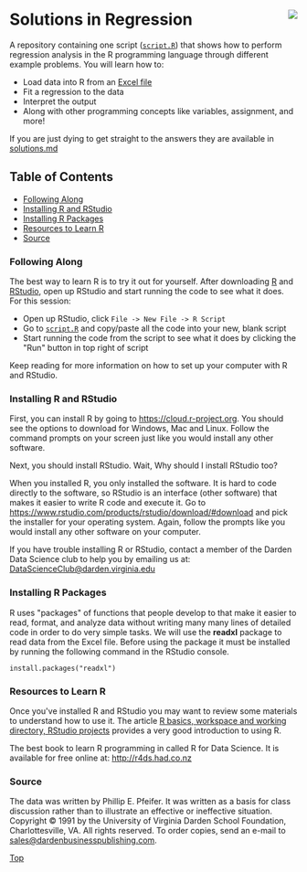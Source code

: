 # Solutions in Regression<img src="https://decollins1969.files.wordpress.com/2012/12/graphic-1.gif?w=330&zoom=2" align="right" />
A repository containing one script ([`script.R`](script.R)) that shows how to 
perform regression analysis in the R programming language through different example 
problems. You will learn how to:  

   - Load data into R from an [Excel file](Problems%20in%20Regression%20QA-0416%20data.xls)
   - Fit a regression to the data
   - Interpret the output
   - Along with other programming concepts like variables, assignment, and more!
   
If you are just dying to get straight to the answers they are available in [solutions.md](solutions.md)

## Table of Contents
 - [Following Along](#following-along)
 - [Installing R and RStudio](#installing-r-and-rstudio)
 - [Installing R Packages](#installing-r-packages)
 - [Resources to Learn R](#resources-to-learn-r)
 - [Source](#source)
 
### Following Along
The best way to learn R is to try it out for yourself. After downloading [R](https://cloud.r-project.org) 
and [RStudio](https://www.rstudio.com/products/rstudio/download/#download), open 
up RStudio and start running the code to see what it does. For this session: 
 - Open up RStudio, click `File -> New File -> R Script`
 - Go to [`script.R`](script.R) and copy/paste all the code into your new, blank script
 - Start running the code from the script to see what it does by clicking the "Run" 
 button in top right of script

Keep reading for more information on how to set up your computer with R and RStudio.
 
### Installing R and RStudio
First, you can install R by going to https://cloud.r-project.org. You should see 
the options to download for Windows, Mac and Linux. Follow the command prompts on your 
screen just like you would install any other software.

Next, you should install RStudio. Wait, Why should I install RStudio too?  

When you installed R, you only installed the software. It is hard to code directly to the software, so 
RStudio is an interface (other software) that makes it easier to write R code and 
execute it. Go to https://www.rstudio.com/products/rstudio/download/#download and 
pick the installer for your operating system. Again, follow the prompts like you would 
install any other software on your computer. 

If you have trouble installing R or RStudio, contact a member of the Darden Data Science 
club to help you by emailing us at: DataScienceClub@darden.virginia.edu

### Installing R Packages
R uses "packages" of functions that people develop to that make it easier to read, 
format, and analyze data without writing many many lines of detailed code in order 
to do very simple tasks. We will use the **readxl** package to read data from the 
Excel file. Before using the package it must be installed by running the following 
command in the RStudio console.

```
install.packages("readxl")
```

### Resources to Learn R
Once you've installed R and RStudio you may want to review some materials 
to understand how to use it. The article [R basics, workspace and working directory, RStudio projects](http://stat545.com/block002_hello-r-workspace-wd-project.html) provides a 
very good introduction to using R.

The best book to learn R programming in called R for Data Science. It is available 
for free online at: http://r4ds.had.co.nz

### Source
The data was written by Phillip E. Pfeifer. It was written as a basis for class 
discussion rather than to illustrate an effective or ineffective situation. 
Copyright &copy; 1991 by the University of Virginia Darden School Foundation, Charlottesville, 
VA. All rights reserved. To order copies, send an e-mail to sales@dardenbusinesspublishing.com.

[Top](#solutions-in-regression)
